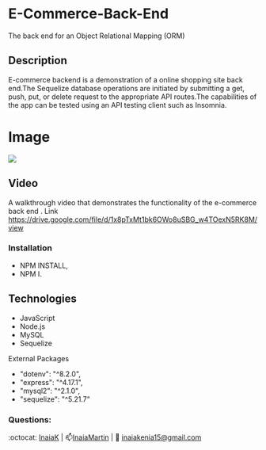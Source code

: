 # E-Commerce-Back-End
The back end for an Object Relational Mapping (ORM)

 ## Description
E-commerce backend is a demonstration of a online shopping site back end.The Sequelize database operations are initiated by submitting a get, push, put, or delete request to the appropriate API routes.The capabilities of the app can be tested using an API testing client such as Insomnia. 

 
 # Image
<img src="https://github.com/InaiaK/E-Commerce-Back-End/blob/main/images/insomnia.png">



## Video
A walkthrough video that demonstrates the functionality of the e-commerce back end .
Link https://drive.google.com/file/d/1x8pTxMt1bk6OWo8uSBG_w4TOexN5RK8M/view

 
### Installation
- NPM INSTALL,
- NPM I.

## Technologies

- JavaScript
- Node.js
- MySQL
- Sequelize

External Packages

- "dotenv": "^8.2.0",
- "express": "^4.17.1",
- "mysql2": "^2.1.0",
- "sequelize": "^5.21.7"




### Questions:
 :octocat: [InaiaK](https://github.com/inaia@gmail.com) | 📫[InaiaMartin](https://www.linkedin.com/in/inai%C3%A1-martin100000/) | :email: inaiakenia15@gmail.com


